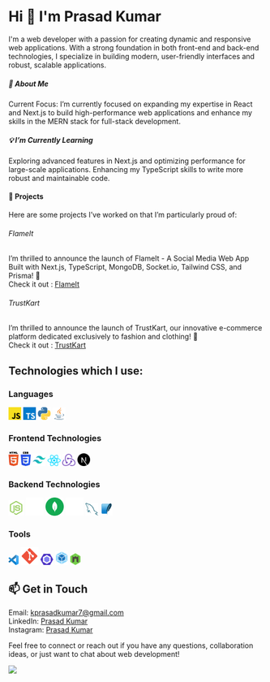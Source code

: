 
<!--
**prasad-kumar/prasad-kumar** is a ✨ _special_ ✨ repository because its `README.md` (this file) appears on your GitHub profile.

Here are some ideas to get you started:

- 🔭 I’m currently working on ...
- 🌱 I’m currently learning ...
- 👯 I’m looking to collaborate on ...
- 🤔 I’m looking for help with ...
- 💬 Ask me about ...
- 📫 How to reach me: ...
- 😄 Pronouns: ...
- ⚡ Fun fact: ...
-->

# Hi 👋 I'm Prasad Kumar

I'm a web developer with a passion for creating dynamic and responsive web applications. With a strong foundation in both front-end and back-end technologies, I specialize in building modern, user-friendly interfaces and robust, scalable applications.

##### 🚀 About Me
Current Focus: I’m currently focused on expanding my expertise in React and Next.js to build high-performance web applications and enhance my skills in the MERN stack for full-stack development.

##### 💡 I’m Currently Learning
Exploring advanced features in Next.js and optimizing performance for large-scale applications.
Enhancing my TypeScript skills to write more robust and maintainable code.

#### 🌟 Projects
Here are some projects I’ve worked on that I’m particularly proud of:

###### FlameIt
  
I’m thrilled to announce the launch of FlameIt - A Social Media Web App Built with Next.js, TypeScript, MongoDB, Socket.io, Tailwind CSS, and Prisma! 🌟  
Check it out : <a href="https://flameit.vercel.app">FlameIt</a>

###### TrustKart
  
I’m thrilled to announce the launch of TrustKart, our innovative e-commerce platform dedicated exclusively to fashion and clothing! 🌟  
Check it out : <a href="https://trustkart.vercel.app">TrustKart</a>
  

## Technologies which I use:

### Languages

<div>
  <img src ="./images/javascript.svg" alt="JavaScript logo" width="5%" title='JavaScript' />
  <img src ="./images/typescript-1.svg" alt="TypeScript logo" width="5%" title='TypeScript' />
  <img src ="./images/python.svg" alt="Python logo" width="5%" title='Python'/>
  <img src ="./images/java-icon.svg" alt="Java logo" width="5%" title='Java'/>
<div> 

### Frontend Technologies

<div>
  <img src ="./images/html-5.svg" alt="HTML5 logo" width="4%" title='HTML5'/>
  <img src ="./images/css-3.svg" alt="CSS3 logo" width="4%" title='CSS3'/>
  <img src ="./images/tailwindcss-1.svg" alt="Tailwindcss logo" width="5%" title='Tailwindcss'/>
  <img src ="./images/react.svg" alt="react logo" width="5%" title='React'/>
  <img src ="./images/redux.svg" alt="redux logo" width="5%" title='Redux'/>
  <img src ="./images/next-js.svg" alt="nextjs logo" width="5%" title='NextJS'/>
  
<div> 

### Backend Technologies

<div>
  <img src ="./images/nodejs-1.svg" alt="Node logo" width="6%" title='Nodejs'/>
  <img src ="./images/express-1.svg" alt="express logo" width="7%" title='Express'/>
  <img src ="./images/mongodb-1.svg" alt="D3 logo" width="7%" title='MongoDB'/>
  <img src ="./images/prisma.svg" alt="D3 logo" width="7%" title='Prisma ORM'/>
  <img src ="./images/mysql.svg" alt="mysql logo" width="5%" title='MYSQL'/>
  <img src ="./images/sqlite-1.svg" alt="sqlite logo" width="5%" title='sqlite'/>
</div>

### Tools

<div>
  <img src ="./images/visual-studio-code.svg" alt="VS Code logo" width="4%" title='Visual Studio Code'/>
  <img src ="./images/git-1.svg" alt="Git logo" width="7%" title='Git'/>
  <img src ="./images/eslint.svg" alt="ESLint logo" width="5%" title='ESLint'/>
  <img src ="./images/webpack.svg" alt="Webpack logo" width="5%" title='Webpack'/>
  <img src ="./images/nodemon.svg" alt="Nodemon logo" width="4%" title='Nodemon'/> 
</div>


## 📫 Get in Touch
Email: kprasadkumar7@gmail.com <br />
LinkedIn: <a href="https://www.linkedin.com/in/k-prasad-kumar" target="_blank">Prasad Kumar</a> <br />
Instagram: <a href="https://www.instagram.com/its_me_prasad" target="_blank">Prasad Kumar</a> <br />



Feel free to connect or reach out if you have any questions, collaboration ideas, or just want to chat about web development!

![](https://komarev.com/ghpvc/?username=k-prasad-kumar&color=green)

  
<!-- [![Top Langs](https://github-readme-stats.vercel.app/api/top-langs/?username=k-prasad-kumar&layout)](https://github.com/k-prasad-kumar/github-readme-stats) -->
  
 
